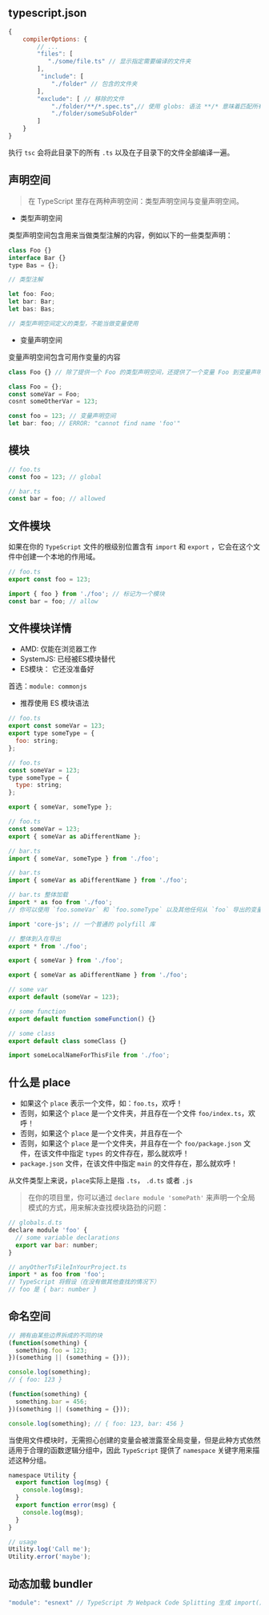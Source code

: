 ## typescript.json

```js
{
    compilerOptions: {
        // ...
        "files": [
           "./some/file.ts" // 显示指定需要编译的文件夹
        ],
         "include": [
            "./folder" // 包含的文件夹
        ],
        "exclude": [ // 移除的文件
            "./folder/**/*.spec.ts",// 使用 globs: 语法 **/* 意味着匹配所有文件夹下的所有文件
            "./folder/someSubFolder"
        ]
    }
}
```
执行 `tsc` 会将此目录下的所有 `.ts` 以及在子目录下的文件全部编译一遍。


## 声明空间

> 在 TypeScript 里存在两种声明空间：类型声明空间与变量声明空间。

- 类型声明空间

类型声明空间包含用来当做类型注解的内容，例如以下的一些类型声明：

```js
class Foo {}
interface Bar {}
type Bas = {};

// 类型注解

let foo: Foo;
let bar: Bar;
let bas: Bas;

// 类型声明空间定义的类型，不能当做变量使用
```

- 变量声明空间

变量声明空间包含可用作变量的内容

```js
class Foo {} // 除了提供一个 Foo 的类型声明空间，还提供了一个变量 Foo 到变量声明空间

class Foo = {};
const someVar = Foo;
cosnt someOtherVar = 123;

const foo = 123; // 变量声明空间
let bar: foo; // ERROR: "cannot find name 'foo'"
```
## 模块

```js
// foo.ts
const foo = 123; // global

// bar.ts
const bar = foo; // allowed
```
## 文件模块

如果在你的 `TypeScript` 文件的根级别位置含有 `import` 和 `export` ，它会在这个文件中创建一个本地的作用域。

```js
// foo.ts
export const foo = 123;

import { foo } from './foo'; // 标记为一个模块
const bar = foo; // allow
```
##  文件模块详情

- AMD: 仅能在浏览器工作
- SystemJS: 已经被ES模块替代
- ES模块： 它还没准备好

首选：`module: commonjs`

- 推荐使用 ES 模块语法

```js
// foo.ts
export const someVar = 123;
export type someType = {
  foo: string;
};

// foo.ts
const someVar = 123;
type someType = {
  type: string;
};

export { someVar, someType };

// foo.ts
const someVar = 123;
export { someVar as aDifferentName };

// bar.ts
import { someVar, someType } from './foo';

// bar.ts
import { someVar as aDifferentName } from './foo';

// bar.ts 整体加载
import * as foo from './foo';
// 你可以使用 `foo.someVar` 和 `foo.someType` 以及其他任何从 `foo` 导出的变量或者类型

import 'core-js'; // 一个普通的 polyfill 库

// 整体到入在导出
export * from './foo';

export { someVar } from './foo';

export { someVar as aDifferentName } from './foo';

// some var
export default (someVar = 123);

// some function
export default function someFunction() {}

// some class
export default class someClass {}

import someLocalNameForThisFile from './foo';
```

## 什么是 place

- 如果这个 `place` 表示一个文件，如：`foo.ts`，欢呼！
- 否则，如果这个 `place` 是一个文件夹，并且存在一个文件 `foo/index.ts`，欢呼！
- 否则，如果这个 `place` 是一个文件夹，并且存在一个
- 否则，如果这个 `place` 是一个文件夹，并且存在一个 `foo/package.json` 文件，在该文件中指定 `types` 的文件存在，那么就欢呼！
- `package.json` 文件，在该文件中指定 `main` 的文件存在，那么就欢呼！

从文件类型上来说，`place`实际上是指 `.ts`， `.d.ts` 或者 `.js`

> 在你的项目里，你可以通过 `declare module 'somePath'` 来声明一个全局模式的方式，用来解决查找模块路劲的问题：

```js
// globals.d.ts
declare module 'foo' {
  // some variable declarations
  export var bar: number;
}

// anyOtherTsFileInYourProject.ts
import * as foo from 'foo';
// TypeScript 将假设（在没有做其他查找的情况下）
// foo 是 { bar: number }
```
## 命名空间

```js
// 拥有由某些边界拆成的不同的块
(function(something) {
  something.foo = 123;
})(something || (something = {}));

console.log(something);
// { foo: 123 }

(function(something) {
  something.bar = 456;
})(something || (something = {}));

console.log(something); // { foo: 123, bar: 456 }
```

当使用文件模块时，无需担心创建的变量会被泄露至全局变量，但是此种方式依然适用于合理的函数逻辑分组中，因此 `TypeScript` 提供了 `namespace` 关键字用来描述这种分组。

```js
namespace Utility {
  export function log(msg) {
    console.log(msg);
  }
  export function error(msg) {
    console.log(msg);
  }
}

// usage
Utility.log('Call me');
Utility.error('maybe');
```

## 动态加载 bundler

```js
"module": "esnext" // TypeScript 为 Webpack Code Splitting 生成 import() 语句。
```

